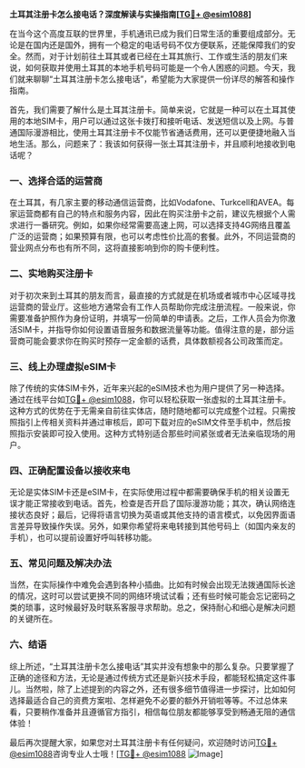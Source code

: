 **土耳其注册卡怎么接电话？深度解读与实操指南[[TG💪+ @esim1088](https://t.me/s/esim1088)]**

在当今这个高度互联的世界里，手机通讯已成为我们日常生活的重要组成部分。无论是在国内还是国外，拥有一个稳定的电话号码不仅方便联系，还能保障我们的安全。然而，对于计划前往土耳其或者已经在土耳其旅行、工作或生活的朋友们来说，如何获取并使用土耳其的本地手机号码可能是一个令人困惑的问题。今天，我们就来聊聊“土耳其注册卡怎么接电话”，希望能为大家提供一份详尽的解答和操作指南。

首先，我们需要了解什么是土耳其注册卡。简单来说，它就是一种可以在土耳其使用的本地SIM卡，用户可以通过这张卡拨打和接听电话、发送短信以及上网。与普通国际漫游相比，使用土耳其注册卡不仅能节省通话费用，还可以更便捷地融入当地生活。那么，问题来了：我该如何获得一张土耳其注册卡，并且顺利地接收到电话呢？

### **一、选择合适的运营商**

在土耳其，有几家主要的移动通信运营商，比如Vodafone、Turkcell和AVEA。每家运营商都有自己的特点和服务内容，因此在购买注册卡之前，建议先根据个人需求进行一番研究。例如，如果你经常需要高速上网，可以选择支持4G网络且覆盖广泛的运营商；如果预算有限，也可以考虑性价比高的套餐。此外，不同运营商的营业网点分布也有所不同，这将直接影响到你的购卡便利性。

### **二、实地购买注册卡**

对于初次来到土耳其的朋友而言，最直接的方式就是在机场或者城市中心区域寻找运营商的营业厅。这些地方通常会有工作人员帮助你完成注册流程。一般来说，你需要准备护照作为身份证明，并填写一份简单的申请表。之后，工作人员会为你激活SIM卡，并指导你如何设置语音服务和数据流量等功能。值得注意的是，部分运营商可能会要求你在购买时预存一定金额的话费，具体数额视各公司政策而定。

### **三、线上办理虚拟eSIM卡**

除了传统的实体SIM卡外，近年来兴起的eSIM技术也为用户提供了另一种选择。通过在线平台如[TG💪+ @esim1088](https://t.me/s/esim1088)，你可以轻松获取一张虚拟的土耳其注册卡。这种方式的优势在于无需亲自前往实体店，随时随地都可以完成整个过程。只需按照指引上传相关资料并通过审核后，即可下载对应的eSIM文件至手机中，然后按照指示安装即可投入使用。这种方式特别适合那些时间紧张或者无法亲临现场的用户。

### **四、正确配置设备以接收来电**

无论是实体SIM卡还是eSIM卡，在实际使用过程中都需要确保手机的相关设置无误才能正常接收到电话。首先，检查是否开启了国际漫游功能；其次，确认网络连接状态良好；最后，记得将语言切换为英语或其他支持的语言模式，以免因界面语言差异导致操作失误。另外，如果你希望将来电转接到其他号码上（如国内亲友的手机），也可以提前设置好呼叫转移功能。

### **五、常见问题及解决办法**

当然，在实际操作中难免会遇到各种小插曲。比如有时候会出现无法拨通国际长途的情况，这时可以尝试更换不同的网络环境试试看；还有些时候可能会忘记密码之类的琐事，这时候最好及时联系客服寻求帮助。总之，保持耐心和细心是解决问题的关键所在。

### **六、结语**

综上所述，“土耳其注册卡怎么接电话”其实并没有想象中的那么复杂。只要掌握了正确的途径和方法，无论是通过传统方式还是新兴技术手段，都能轻松搞定这件事儿。当然啦，除了上述提到的内容之外，还有很多细节值得进一步探讨，比如如何选择最适合自己的资费方案啦、怎样避免不必要的额外开销啦等等。不过总体来看，只要稍作准备并且遵循官方指引，相信每位朋友都能够享受到畅通无阻的通信体验！

最后再次提醒大家，如果您对土耳其注册卡有任何疑问，欢迎随时访问[TG💪+ @esim1088](https://t.me/s/esim1088)咨询专业人士哦！[[TG💪+ @esim1088](https://t.me/s/esim1088) ![Image](https://i.postimg.cc/4NQfJmqS/Snipaste-2025-05-13-00-14-12.png)]